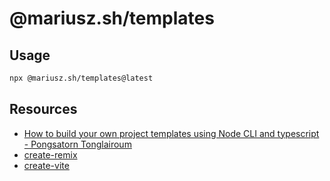 # @mariusz.sh/templates

## Usage

```sh
npx @mariusz.sh/templates@latest
```

## Resources

- [How to build your own project templates using Node CLI and typescript - Pongsatorn Tonglairoum](https://medium.com/@pongsatt/how-to-build-your-own-project-templates-using-node-cli-c976d3109129)
- [create-remix](https://github.com/remix-run/remix/tree/main/packages/create-remix)
- [create-vite](https://github.com/vitejs/vite/tree/main/packages/create-vite)
